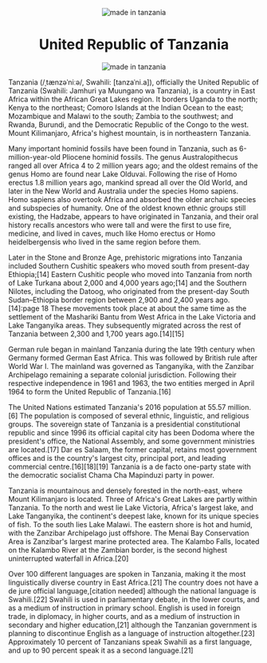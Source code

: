 

<p align="center">
    <img src="https://images.emojiterra.com/google/android-nougat/128px/1f1f9-1f1ff.png" alt="made in tanzania">
</p>

<h1 align="center">United Republic of Tanzania</h1>


<p align="center">
    <img src="https://img.shields.io/badge/made%20in-tanzania-green?style=for-the-badge" alt="made in tanzania">
</p>




Tanzania (/ˌtænzəˈniːə/, Swahili: [tanzaˈni.a]), officially the United Republic of Tanzania (Swahili: Jamhuri ya Muungano wa Tanzania), is a country in East Africa within the African Great Lakes region. It borders Uganda to the north; Kenya to the northeast; Comoro Islands at the Indian Ocean to the east; Mozambique and Malawi to the south; Zambia to the southwest; and Rwanda, Burundi, and the Democratic Republic of the Congo to the west. Mount Kilimanjaro, Africa's highest mountain, is in northeastern Tanzania.

Many important hominid fossils have been found in Tanzania, such as 6-million-year-old Pliocene hominid fossils. The genus Australopithecus ranged all over Africa 4 to 2 million years ago; and the oldest remains of the genus Homo are found near Lake Olduvai. Following the rise of Homo erectus 1.8 million years ago, mankind spread all over the Old World, and later in the New World and Australia under the species Homo sapiens. Homo sapiens also overtook Africa and absorbed the older archaic species and subspecies of humanity. One of the oldest known ethnic groups still existing, the Hadzabe, appears to have originated in Tanzania, and their oral history recalls ancestors who were tall and were the first to use fire, medicine, and lived in caves, much like Homo erectus or Homo heidelbergensis who lived in the same region before them.

Later in the Stone and Bronze Age, prehistoric migrations into Tanzania included Southern Cushitic speakers who moved south from present-day Ethiopia;[14] Eastern Cushitic people who moved into Tanzania from north of Lake Turkana about 2,000 and 4,000 years ago;[14] and the Southern Nilotes, including the Datoog, who originated from the present-day South Sudan–Ethiopia border region between 2,900 and 2,400 years ago.[14]:page 18 These movements took place at about the same time as the settlement of the Mashariki Bantu from West Africa in the Lake Victoria and Lake Tanganyika areas. They subsequently migrated across the rest of Tanzania between 2,300 and 1,700 years ago.[14][15]

German rule began in mainland Tanzania during the late 19th century when Germany formed German East Africa. This was followed by British rule after World War I. The mainland was governed as Tanganyika, with the Zanzibar Archipelago remaining a separate colonial jurisdiction. Following their respective independence in 1961 and 1963, the two entities merged in April 1964 to form the United Republic of Tanzania.[16]

The United Nations estimated Tanzania's 2016 population at 55.57 million.[6] The population is composed of several ethnic, linguistic, and religious groups. The sovereign state of Tanzania is a presidential constitutional republic and since 1996 its official capital city has been Dodoma where the president's office, the National Assembly, and some government ministries are located.[17] Dar es Salaam, the former capital, retains most government offices and is the country's largest city, principal port, and leading commercial centre.[16][18][19] Tanzania is a de facto one-party state with the democratic socialist Chama Cha Mapinduzi party in power.

Tanzania is mountainous and densely forested in the north-east, where Mount Kilimanjaro is located. Three of Africa's Great Lakes are partly within Tanzania. To the north and west lie Lake Victoria, Africa's largest lake, and Lake Tanganyika, the continent's deepest lake, known for its unique species of fish. To the south lies Lake Malawi. The eastern shore is hot and humid, with the Zanzibar Archipelago just offshore. The Menai Bay Conservation Area is Zanzibar's largest marine protected area. The Kalambo Falls, located on the Kalambo River at the Zambian border, is the second highest uninterrupted waterfall in Africa.[20]

Over 100 different languages are spoken in Tanzania, making it the most linguistically diverse country in East Africa.[21] The country does not have a de jure official language,[citation needed] although the national language is Swahili.[22] Swahili is used in parliamentary debate, in the lower courts, and as a medium of instruction in primary school. English is used in foreign trade, in diplomacy, in higher courts, and as a medium of instruction in secondary and higher education,[21] although the Tanzanian government is planning to discontinue English as a language of instruction altogether.[23] Approximately 10 percent of Tanzanians speak Swahili as a first language, and up to 90 percent speak it as a second language.[21]
